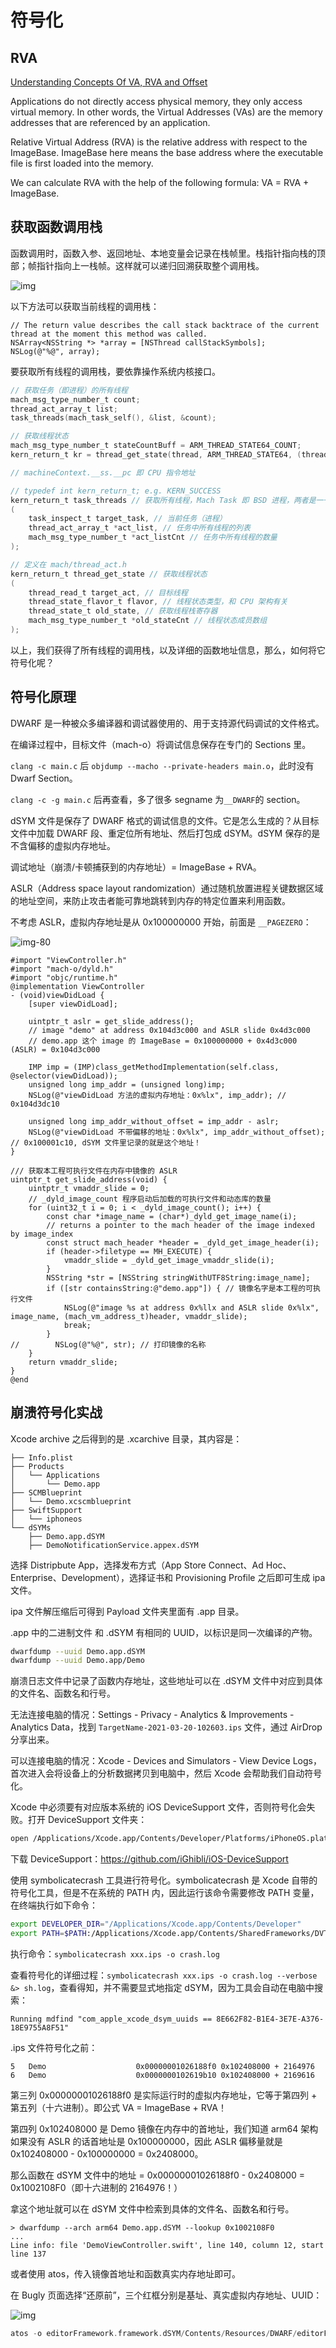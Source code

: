 # 符号化

## RVA

[Understanding Concepts Of VA, RVA and Offset](https://tech-zealots.com/malware-analysis/understanding-concepts-of-va-rva-and-offset/)

Applications do not directly access physical memory, they only access virtual memory. In other words, the Virtual Addresses (VAs) are the memory addresses that are referenced by an application.

Relative Virtual Address (RVA) is the relative address with respect to the ImageBase. ImageBase here means the base address where the executable file is first loaded into the memory.

We can calculate RVA with the help of the following formula: VA = RVA + ImageBase.

## 获取函数调用栈

函数调用时，函数入参、返回地址、本地变量会记录在栈帧里。栈指针指向栈的顶部；帧指针指向上一栈帧。这样就可以递归回溯获取整个调用栈。

![img](/assets/images/370px-Stackframe.png)

以下方法可以获取当前线程的调用栈：

```objc
// The return value describes the call stack backtrace of the current thread at the moment this method was called.
NSArray<NSString *> *array = [NSThread callStackSymbols];
NSLog(@"%@", array);
```

要获取所有线程的调用栈，要依靠操作系统内核接口。

```c
// 获取任务（即进程）的所有线程
mach_msg_type_number_t count;
thread_act_array_t list;
task_threads(mach_task_self(), &list, &count);

// 获取线程状态
mach_msg_type_number_t stateCountBuff = ARM_THREAD_STATE64_COUNT;
kern_return_t kr = thread_get_state(thread, ARM_THREAD_STATE64, (thread_state_t)&machineContext->__ss, &stateCountBuff);

// machineContext.__ss.__pc 即 CPU 指令地址
```

```c title='usr/include/mach/task.h'
// typedef int kern_return_t; e.g. KERN_SUCCESS
kern_return_t task_threads // 获取所有线程，Mach Task 即 BSD 进程，两者是一一对应关系。
(
    task_inspect_t target_task, // 当前任务（进程）
    thread_act_array_t *act_list, // 任务中所有线程的列表
    mach_msg_type_number_t *act_listCnt // 任务中所有线程的数量
);

// 定义在 mach/thread_act.h
kern_return_t thread_get_state // 获取线程状态
(
    thread_read_t target_act, // 目标线程
    thread_state_flavor_t flavor, // 线程状态类型，和 CPU 架构有关
    thread_state_t old_state, // 获取线程栈寄存器
    mach_msg_type_number_t *old_stateCnt // 线程状态成员数组
);
```

以上，我们获得了所有线程的调用栈，以及详细的函数地址信息，那么，如何将它符号化呢？

## 符号化原理

DWARF 是一种被众多编译器和调试器使用的、用于支持源代码调试的文件格式。

在编译过程中，目标文件（mach-o）将调试信息保存在专门的 Sections 里。

`clang -c main.c` 后 `objdump --macho --private-headers main.o`，此时没有 Dwarf Section。

`clang -c -g main.c` 后再查看，多了很多 segname 为`__DWARF`的 section。

dSYM 文件是保存了 DWARF 格式的调试信息的文件。它是怎么生成的？从目标文件中加载 DWARF 段、重定位所有地址、然后打包成 dSYM。dSYM 保存的是不含偏移的虚拟内存地址。

调试地址（崩溃/卡顿捕获到的内存地址）= ImageBase + RVA。

ASLR（Address space layout randomization）通过随机放置进程关键数据区域的地址空间，来防止攻击者能可靠地跳转到内存的特定位置来利用函数。

不考虑 ASLR，虚拟内存地址是从 0x100000000 开始，前面是 `__PAGEZERO`：

![img-80](/assets/images/65CAA6B9-46B6-4224-8E39-DDAE6A8660A0.png)

```objc
#import "ViewController.h"
#import "mach-o/dyld.h"
#import "objc/runtime.h"
@implementation ViewController
- (void)viewDidLoad {
    [super viewDidLoad];

    uintptr_t aslr = get_slide_address();
    // image "demo" at address 0x104d3c000 and ASLR slide 0x4d3c000
    // demo.app 这个 image 的 ImageBase = 0x100000000 + 0x4d3c000 (ASLR) = 0x104d3c000

    IMP imp = (IMP)class_getMethodImplementation(self.class, @selector(viewDidLoad));
    unsigned long imp_addr = (unsigned long)imp;
    NSLog(@"viewDidLoad 方法的虚拟内存地址：0x%lx", imp_addr); // 0x104d3dc10

    unsigned long imp_addr_without_offset = imp_addr - aslr;
    NSLog(@"viewDidLoad 不带偏移的地址：0x%lx", imp_addr_without_offset); // 0x100001c10, dSYM 文件里记录的就是这个地址！
}

/// 获取本工程可执行文件在内存中镜像的 ASLR
uintptr_t get_slide_address(void) {
    uintptr_t vmaddr_slide = 0;
    // _dyld_image_count 程序启动后加载的可执行文件和动态库的数量
    for (uint32_t i = 0; i < _dyld_image_count(); i++) {
        const char *image_name = (char*)_dyld_get_image_name(i);
        // returns a pointer to the mach header of the image indexed by image_index
        const struct mach_header *header = _dyld_get_image_header(i);
        if (header->filetype == MH_EXECUTE) {
            vmaddr_slide = _dyld_get_image_vmaddr_slide(i);
        }
        NSString *str = [NSString stringWithUTF8String:image_name];
        if ([str containsString:@"demo.app"]) { // 镜像名字是本工程的可执行文件
            NSLog(@"image %s at address 0x%llx and ASLR slide 0x%lx", image_name, (mach_vm_address_t)header, vmaddr_slide);
            break;
        }
//        NSLog(@"%@", str); // 打印镜像的名称
    }
    return vmaddr_slide;
}
@end
```

## 崩溃符号化实战

Xcode archive 之后得到的是 .xcarchive 目录，其内容是：

```log
├── Info.plist
├── Products
│   └── Applications
│       └── Demo.app
├── SCMBlueprint
│   └── Demo.xcscmblueprint
├── SwiftSupport
│   └── iphoneos
└── dSYMs
    ├── Demo.app.dSYM
    ├── DemoNotificationService.appex.dSYM
```

选择 Distripbute App，选择发布方式（App Store Connect、Ad Hoc、Enterprise、Development），选择证书和 Provisioning Profile 之后即可生成 ipa 文件。

ipa 文件解压缩后可得到 Payload 文件夹里面有 .app 目录。

.app 中的二进制文件 和 .dSYM 有相同的 UUID，以标识是同一次编译的产物。

```bash
dwarfdump --uuid Demo.app.dSYM
dwarfdump --uuid Demo.app/Demo
```

崩溃日志文件中记录了函数内存地址，这些地址可以在 .dSYM 文件中对应到具体的文件名、函数名和行号。

无法连接电脑的情况：Settings - Privacy - Analytics & Improvements - Analytics Data，找到 `TargetName-2021-03-20-102603.ips` 文件，通过 AirDrop 分享出来。

可以连接电脑的情况：Xcode - Devices and Simulators - View Device Logs，首次进入会将设备上的分析数据拷贝到电脑中，然后 Xcode 会帮助我们自动符号化。

Xcode 中必须要有对应版本系统的 iOS DeviceSupport 文件，否则符号化会失败。打开 DeviceSupport 文件夹：

```bash
open /Applications/Xcode.app/Contents/Developer/Platforms/iPhoneOS.platform/DeviceSupport
```

下载 DeviceSupport：<https://github.com/iGhibli/iOS-DeviceSupport>

使用 symbolicatecrash 工具进行符号化。symbolicatecrash 是 Xcode 自带的符号化工具，但是不在系统的 PATH 内，因此运行该命令需要修改 PATH 变量，在终端执行如下命令：

```bash
export DEVELOPER_DIR="/Applications/Xcode.app/Contents/Developer"
export PATH=$PATH:/Applications/Xcode.app/Contents/SharedFrameworks/DVTFoundation.framework/Versions/A/Resources/
```

执行命令：`symbolicatecrash xxx.ips -o crash.log`

查看符号化的详细过程：`symbolicatecrash xxx.ips -o crash.log --verbose &> sh.log`，查看得知，并不需要显式地指定 dSYM，因为工具会自动在电脑中搜索：

```log
Running mdfind "com_apple_xcode_dsym_uuids == 8E662F82-B1E4-3E7E-A376-18E9755A8F51"
```

.ips 文件符号化之前：

```log
5   Demo                    0x00000001026188f0 0x102408000 + 2164976
6   Demo                    0x0000000102619b10 0x102408000 + 2169616
```

第三列 0x00000001026188f0 是实际运行时的虚拟内存地址，它等于第四列 + 第五列（十六进制）。即公式 VA = ImageBase + RVA！

第四列 0x102408000 是 Demo 镜像在内存中的首地址，我们知道 arm64 架构如果没有 ASLR 的话首地址是 0x100000000，因此 ASLR 偏移量就是 0x102408000 - 0x100000000 = 0x2408000。

那么函数在 dSYM 文件中的地址 = 0x00000001026188f0 - 0x2408000 = 0x1002108F0（即十六进制的 2164976！）

拿这个地址就可以在 dSYM 文件中检索到具体的文件名、函数名和行号。

```log
> dwarfdump --arch arm64 Demo.app.dSYM --lookup 0x1002108F0
...
Line info: file 'DemoViewController.swift', line 140, column 12, start line 137
```

或者使用 atos，传入镜像首地址和函数真实内存地址即可。

在 Bugly 页面选择“还原前”，三个红框分别是基址、真实虚拟内存地址、UUID：

![img](/img/1CC8563A-2F46-4F74-9FB6-E8323C125592.png)

```c
atos -o editorFramework.framework.dSYM/Contents/Resources/DWARF/editorFramework -l 0x1128a4000 0x113a184e0
```

